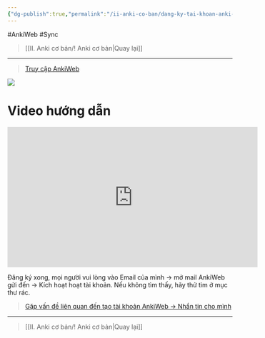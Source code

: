 ```yaml
---
{"dg-publish":true,"permalink":"/ii-anki-co-ban/dang-ky-tai-khoan-anki-web/","noteIcon":""}
---
```


#AnkiWeb #Sync

> [[II. Anki cơ bản/! Anki cơ bản\|Quay lại]]

___

> [Truy cập AnkiWeb](https://ankiweb.net/account/signup)

![](https://i.imgur.com/905xsRG.png)

# Video hướng dẫn

<iframe width="560" height="315" src="https://www.youtube.com/embed/dqMOL4YSinE" title="YouTube video player" frameborder="0" allow="accelerometer; autoplay; clipboard-write; encrypted-media; gyroscope; picture-in-picture; web-share" allowfullscreen></iframe>

Đăng ký xong, mọi người vui lòng vào Email của mình → mở mail AnkiWeb gửi đến →  Kích hoạt hoạt tài khoản. 
Nếu không tìm thấy, hãy thử tìm ở mục thư rác.

> [Gặp vấn đề liên quan đến tạo tài khoản AnkiWeb → Nhắn tin cho mình](https://www.facebook.com/tui.la.phuc747)

___

> [[II. Anki cơ bản/! Anki cơ bản\|Quay lại]]